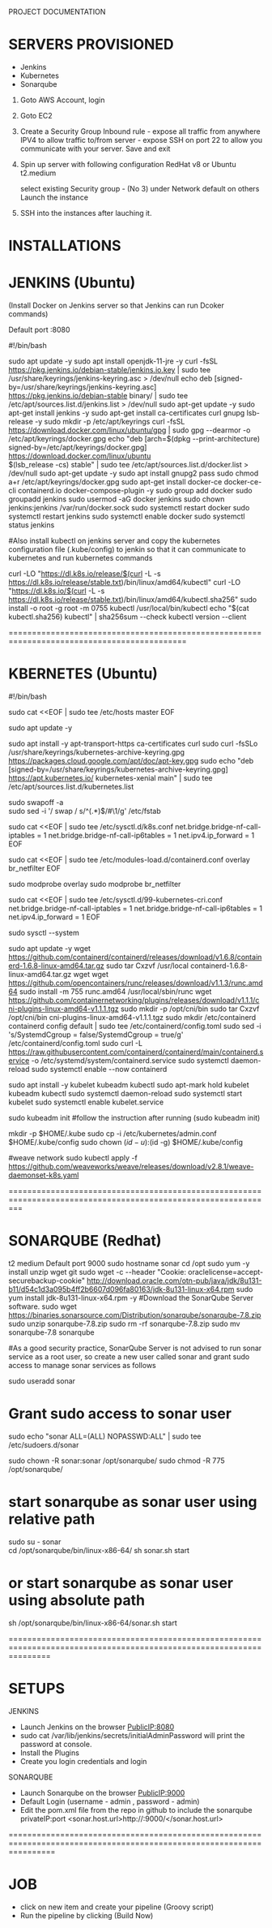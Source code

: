 PROJECT DOCUMENTATION

SERVERS PROVISIONED
===========================================================================
- Jenkins
- Kubernetes
- Sonarqube

1. Goto AWS Account, login
2. Goto EC2
3. Create a Security Group 
	Inbound rule
		- expose all traffic from anywhere IPV4 to allow traffic to/from server
		- expose SSH on port 22 to allow you communicate with your server.
	Save and exit

4. Spin up server with following configuration
	RedHat v8 or Ubuntu
	t2.medium

	select existing Security group - (No 3) under Network
	default on others
	Launch the instance

5. SSH into the instances after lauching it.


INSTALLATIONS
===========================================================================
JENKINS (Ubuntu)
============================================================================================
(Install Docker on Jenkins server so that Jenkins can run Dcoker commands)

Default port :8080


#!/bin/bash

sudo apt update -y
sudo apt install openjdk-11-jre -y
curl -fsSL https://pkg.jenkins.io/debian-stable/jenkins.io.key | sudo tee \
  /usr/share/keyrings/jenkins-keyring.asc > /dev/null
echo deb [signed-by=/usr/share/keyrings/jenkins-keyring.asc] \
  https://pkg.jenkins.io/debian-stable binary/ | sudo tee \
  /etc/apt/sources.list.d/jenkins.list > /dev/null
sudo apt-get update -y
sudo apt-get install jenkins -y
sudo apt-get install ca-certificates curl gnupg lsb-release -y
sudo mkdir -p /etc/apt/keyrings
curl -fsSL https://download.docker.com/linux/ubuntu/gpg | sudo gpg --dearmor -o /etc/apt/keyrings/docker.gpg
echo "deb [arch=$(dpkg --print-architecture) signed-by=/etc/apt/keyrings/docker.gpg] https://download.docker.com/linux/ubuntu \
 $(lsb_release -cs) stable" | sudo tee /etc/apt/sources.list.d/docker.list > /dev/null
sudo apt-get update -y
sudo apt install gnupg2 pass
sudo chmod a+r /etc/apt/keyrings/docker.gpg
sudo apt-get install docker-ce docker-ce-cli containerd.io docker-compose-plugin -y
sudo group add docker
sudo groupadd jenkins
sudo usermod -aG docker jenkins 
sudo chown jenkins:jenkins /var/run/docker.sock
sudo systemctl restart docker
sudo systemctl restart jenkins
sudo systemctl enable docker
sudo systemctl status jenkins


#Also install kubectl on jenkins server and copy the kubernetes configuration file (.kube/config) to jenkin so that it can communicate to kubernetes and run kubernetes commands

curl -LO "https://dl.k8s.io/release/$(curl -L -s https://dl.k8s.io/release/stable.txt)/bin/linux/amd64/kubectl"
curl -LO "https://dl.k8s.io/$(curl -L -s https://dl.k8s.io/release/stable.txt)/bin/linux/amd64/kubectl.sha256"
sudo install -o root -g root -m 0755 kubectl /usr/local/bin/kubectl
echo "$(cat kubectl.sha256)  kubectl" | sha256sum --check
kubectl version --client


============================================================================================

KBERNETES (Ubuntu)
============================================================================================
#!/bin/bash

sudo cat <<EOF | sudo tee /etc/hosts
<Your privateIP> master
EOF

sudo apt update -y

sudo apt install -y apt-transport-https ca-certificates curl
sudo curl -fsSLo /usr/share/keyrings/kubernetes-archive-keyring.gpg https://packages.cloud.google.com/apt/doc/apt-key.gpg
sudo echo "deb [signed-by=/usr/share/keyrings/kubernetes-archive-keyring.gpg] https://apt.kubernetes.io/ kubernetes-xenial main" | sudo tee /etc/apt/sources.list.d/kubernetes.list

sudo swapoff -a  
sudo sed -i '/ swap / s/^\(.*\)$/#\1/g' /etc/fstab 

sudo cat <<EOF | sudo tee /etc/sysctl.d/k8s.conf
net.bridge.bridge-nf-call-iptables = 1
net.bridge.bridge-nf-call-ip6tables = 1
net.ipv4.ip_forward = 1
EOF


sudo cat <<EOF | sudo tee /etc/modules-load.d/containerd.conf
overlay
br_netfilter
EOF

sudo modprobe overlay
sudo modprobe br_netfilter

sudo cat <<EOF | sudo tee /etc/sysctl.d/99-kubernetes-cri.conf
net.bridge.bridge-nf-call-iptables = 1
net.bridge.bridge-nf-call-ip6tables = 1
net.ipv4.ip_forward = 1
EOF

sudo sysctl --system

sudo apt update -y
wget https://github.com/containerd/containerd/releases/download/v1.6.8/containerd-1.6.8-linux-amd64.tar.gz
sudo tar Cxzvf /usr/local containerd-1.6.8-linux-amd64.tar.gz
wget wget https://github.com/opencontainers/runc/releases/download/v1.1.3/runc.amd64
sudo install -m 755 runc.amd64 /usr/local/sbin/runc
wget https://github.com/containernetworking/plugins/releases/download/v1.1.1/cni-plugins-linux-amd64-v1.1.1.tgz
sudo mkdir -p /opt/cni/bin
sudo tar Cxzvf /opt/cni/bin cni-plugins-linux-amd64-v1.1.1.tgz
sudo mkdir /etc/containerd
containerd config default | sudo tee /etc/containerd/config.toml
sudo sed -i 's/SystemdCgroup \= false/SystemdCgroup \= true/g' /etc/containerd/config.toml
sudo curl -L https://raw.githubusercontent.com/containerd/containerd/main/containerd.service -o /etc/systemd/system/containerd.service
sudo systemctl daemon-reload
sudo systemctl enable --now containerd

sudo apt install -y kubelet kubeadm kubectl
sudo apt-mark hold kubelet kubeadm kubectl
sudo systemctl daemon-reload
sudo systemctl start kubelet
sudo systemctl enable kubelet.service


sudo kubeadm init 
#follow the instruction after running (sudo kubeadm init)

mkdir -p $HOME/.kube
  sudo cp -i /etc/kubernetes/admin.conf $HOME/.kube/config
  sudo chown $(id -u):$(id -g) $HOME/.kube/config

#weave network
sudo kubectl apply -f https://github.com/weaveworks/weave/releases/download/v2.8.1/weave-daemonset-k8s.yaml


===============================================================================================================

SONARQUBE (Redhat)
===============================================================================================================
t2 medium
Default port 9000
sudo hostname sonar
cd /opt
sudo yum -y install unzip wget git
sudo wget -c --header "Cookie: oraclelicense=accept-securebackup-cookie" http://download.oracle.com/otn-pub/java/jdk/8u131-b11/d54c1d3a095b4ff2b6607d096fa80163/jdk-8u131-linux-x64.rpm
sudo yum install jdk-8u131-linux-x64.rpm -y
#Download the SonarQube Server software. 
sudo wget https://binaries.sonarsource.com/Distribution/sonarqube/sonarqube-7.8.zip
sudo unzip sonarqube-7.8.zip
sudo rm -rf sonarqube-7.8.zip
sudo mv sonarqube-7.8 sonarqube


#As a good security practice, SonarQube Server is not advised to run sonar service as a root user, 
so create a new user called sonar and grant sudo access to manage sonar services as follows

sudo useradd sonar

# Grant sudo access to sonar user

sudo echo "sonar ALL=(ALL) NOPASSWD:ALL" | sudo tee /etc/sudoers.d/sonar

sudo chown -R sonar:sonar /opt/sonarqube/
sudo chmod -R 775 /opt/sonarqube/

# start sonarqube as sonar user using relative path
sudo su - sonar  
cd /opt/sonarqube/bin/linux-x86-64/ 
sh sonar.sh start
# or start sonarqube as sonar user using absolute path
sh /opt/sonarqube/bin/linux-x86-64/sonar.sh start 

=====================================================================================================================
 
SETUPS
=======
JENKINS

- Launch Jenkins on the browser <PublicIP:8080>
- sudo cat /var/lib/jenkins/secrets/initialAdminPassword will print the password at console.
- Install the Plugins
- Create you login credentials and login

SONARQUBE

- Launch Sonarqube on the browser <PublicIP:9000>
- Default Login (username - admin , password - admin)
- Edit the pom.xml file from the repo in github to include the sonarqube privateIP:port
	<properties>
		<sonar.host.url>http://<sonarqubeprivateIP>:9000/</sonar.host.url>
	</properties>
	
======================================================================================================================

JOB
=====
- click on new item and create your pipeline (Groovy script)
- Run the pipeline by clicking (Build Now)
